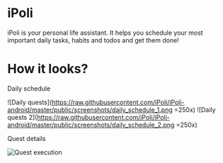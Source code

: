 # iPoli

iPoli is your personal life assistant. It helps you schedule your most important daily tasks, habits and todos and get them done!

# How it looks?

Daily schedule

![Daily quests](https://raw.githubusercontent.com/iPoli/iPoli-android/master/public/screenshots/daily_schedule_1.png =250x)
![Daily quests 2](https://raw.githubusercontent.com/iPoli/iPoli-android/master/public/screenshots/daily_schedule_2.png =250x)

Quest details

![Quest execution](https://raw.githubusercontent.com/iPoli/iPoli-android/master/public/screenshots/quest_details.png)
